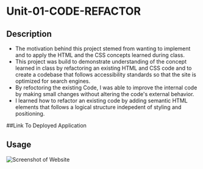 # Unit-01-CODE-REFACTOR

## Description


- The motivation behind this project stemed from wanting to implement and to apply the HTML and the CSS concepts learned during class. 
- This project was build to demonstrate understanding of the concept learned in class by refactoring an existing HTML and CSS code and to create a codebase that follows accessibility standards so that the site is optimized for search engines. 
- By refoctoring the existing Code, I was able to improve the internal code by making small changes without altering the code's external behavior. 
- I learned how to refactor an existing code by adding semantic HTML elements that follows a logical structure indepedent of styling and positioning. 

##Link To Deployed Application 

## Usage

![Screenshot of Website](assets/images/Refactor.png)

